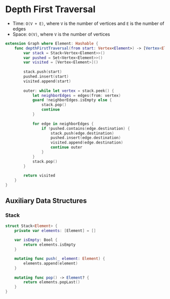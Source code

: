 
# Depth First Traversal
* Time: ```O(V + E)```, where ```V``` is the number of vertices and ```E``` is the number of edges
* Space: ```O(V)```, where ```V``` is the number of vertices

```swift
extension Graph where Element: Hashable {
    func depthFirstTraversal(from start: Vertex<Element>) -> [Vertex<Element>] {
        var stack = Stack<Vertex<Element>>()
        var pushed = Set<Vertex<Element>>()
        var visited = [Vertex<Element>]()
        
        stack.push(start)
        pushed.insert(start)
        visited.append(start)
        
        outer: while let vertex = stack.peek() {
            let neighborEdges = edges(from: vertex)
            guard !neighborEdges.isEmpty else {
                stack.pop()
                continue
            }
            
            for edge in neighborEdges {
                if !pushed.contains(edge.destination) {
                    stack.push(edge.destination)
                    pushed.insert(edge.destination)
                    visited.append(edge.destination)
                    continue outer
                }
            }
            stack.pop()
        }
        
        return visited
    }
}
```

## Auxiliary Data Structures

### Stack
```swift
struct Stack<Element> {
    private var elements: [Element] = []
    
    var isEmpty: Bool {
        return elements.isEmpty
    }

    mutating func push(_ element: Element) {
        elements.append(element)
    }
    
    mutating func pop() -> Element? {
        return elements.popLast()
    }
}
```
